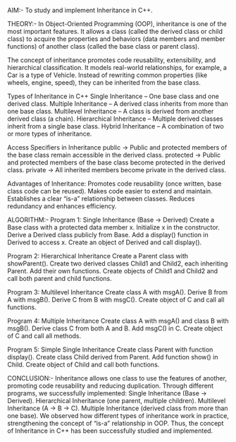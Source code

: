 AIM:-
To study and implement Inheritance in C++.

THEORY:-
In Object-Oriented Programming (OOP), inheritance is one of the most important features. It allows a class (called the derived class or child class) to acquire the properties and behaviors (data members and member functions) of another class (called the base class or parent class).

The concept of inheritance promotes code reusability, extensibility, and hierarchical classification. It models real-world relationships, for example, a Car is a type of Vehicle. Instead of rewriting common properties (like wheels, engine, speed), they can be inherited from the base class.

Types of Inheritance in C++
Single Inheritance – One base class and one derived class.
Multiple Inheritance – A derived class inherits from more than one base class.
Multilevel Inheritance – A class is derived from another derived class (a chain).
Hierarchical Inheritance – Multiple derived classes inherit from a single base class.
Hybrid Inheritance – A combination of two or more types of inheritance.

Access Specifiers in Inheritance
public → Public and protected members of the base class remain accessible in the derived class.
protected → Public and protected members of the base class become protected in the derived class.
private → All inherited members become private in the derived class.

Advantages of Inheritance:
Promotes code reusability (once written, base class code can be reused).
Makes code easier to extend and maintain.
Establishes a clear “is-a” relationship between classes.
Reduces redundancy and enhances efficiency.

ALGORITHM:-
Program 1: Single Inheritance (Base → Derived)
Create a Base class with a protected data member x.
Initialize x in the constructor.
Derive a Derived class publicly from Base.
Add a display() function in Derived to access x.
Create an object of Derived and call display().

Program 2: Hierarchical Inheritance
Create a Parent class with showParent().
Create two derived classes Child1 and Child2, each inheriting Parent.
Add their own functions.
Create objects of Child1 and Child2 and call both parent and child functions.

Program 3: Multilevel Inheritance
Create class A with msgA().
Derive B from A with msgB().
Derive C from B with msgC().
Create object of C and call all functions.

Program 4: Multiple Inheritance
Create class A with msgA() and class B with msgB().
Derive class C from both A and B.
Add msgC() in C.
Create object of C and call all methods.

Program 5: Simple Single Inheritance
Create class Parent with function display().
Create class Child derived from Parent.
Add function show() in Child.
Create object of Child and call both functions.

CONCLUSION:-
Inheritance allows one class to use the features of another, promoting code reusability and reducing duplication.
Through different programs, we successfully implemented:
Single Inheritance (Base → Derived).
Hierarchical Inheritance (one parent, multiple children).
Multilevel Inheritance (A → B → C).
Multiple Inheritance (derived class from more than one base).
We observed how different types of inheritance work in practice, strengthening the concept of “is-a” relationship in OOP.
Thus, the concept of Inheritance in C++ has been successfully studied and implemented.
